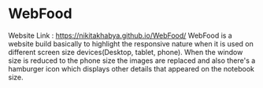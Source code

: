 # WebFood
Website Link :  https://nikitakhabya.github.io/WebFood/
WebFood is a website build basically to highlight the responsive nature when it is used on different screen size devices(Desktop, tablet, phone). When the window size is reduced to the phone size the images are replaced and also there's a hamburger icon which displays other details that appeared on the notebook size. 
